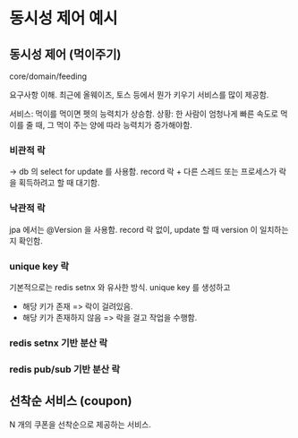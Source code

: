 # 동시성 제어 예시

## 동시성 제어 (먹이주기)

core/domain/feeding

요구사항 이해.
최근에 올웨이즈, 토스 등에서 뭔가 키우기 서비스를 많이 제공함.

서비스: 먹이를 먹이면 펫의 능력치가 상승함.
상황: 한 사람이 엄청나게 빠른 속도로 먹이를 줄 때, 그 먹이 주는 양에 따라 능력치가 증가해야함.

### 비관적 락

-> db 의 select for update 를 사용함.
record 락 + 다른 스레드 또는 프로세스가 락을 획득하려고 할 때 대기함.

### 낙관적 락

jpa 에서는 @Version 을 사용함.
record 락 없이, update 할 때 version 이 일치하는지 확인함.

### unique key 락

기본적으로는 redis setnx 와 유사한 방식.
unique key 를 생성하고

- 해당 키가 존재 => 락이 걸려있음.
- 해당 키가 존재하지 않음 => 락을 걸고 작업을 수행함.

### redis setnx 기반 분산 락

### redis pub/sub 기반 분산 락

## 선착순 서비스 (coupon)

N 개의 쿠폰을 선착순으로 제공하는 서비스.

